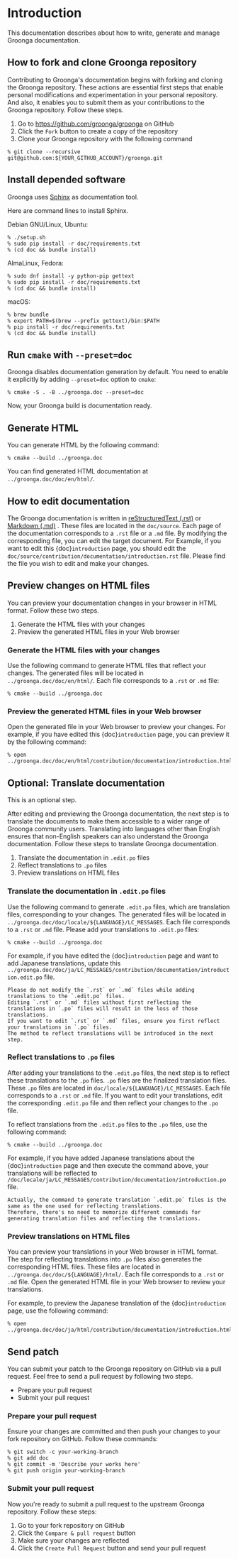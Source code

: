 # Introduction

This documentation describes about how to write, generate and manage
Groonga documentation.

## How to fork and clone Groonga repository

Contributing to Groonga's documentation begins with forking and cloning the Groonga repository.
These actions are essential first steps that enable personal modifications and experimentation in your personal repository.
And also, it enables you to submit them as your contributions to the Groonga repository. Follow these steps.

1. Go to https://github.com/groonga/groonga on GitHub
2. Click the `Fork` button to create a copy of the repository
3. Clone your Groonga repository with the following command

```console
% git clone --recursive git@github.com:${YOUR_GITHUB_ACCOUNT}/groonga.git
```

## Install depended software

Groonga uses [Sphinx](https://www.sphinx-doc.org/) as documentation tool.

Here are command lines to install Sphinx.

Debian GNU/Linux, Ubuntu:

```console
% ./setup.sh
% sudo pip install -r doc/requirements.txt
% (cd doc && bundle install)
```

AlmaLinux, Fedora:

```console
% sudo dnf install -y python-pip gettext
% sudo pip install -r doc/requirements.txt
% (cd doc && bundle install)
```

macOS:

```console
% brew bundle
% export PATH=$(brew --prefix gettext)/bin:$PATH
% pip install -r doc/requirements.txt
% (cd doc && bundle install)
```

## Run `cmake` with `--preset=doc`

Groonga disables documentation generation by default. You need to
enable it explicitly by adding `--preset=doc` option to
`cmake`:

```console
% cmake -S . -B ../groonga.doc --preset=doc
```

Now, your Groonga build is documentation ready.

## Generate HTML

You can generate HTML by the following command:

```console
% cmake --build ../groonga.doc
```

You can find generated HTML documentation at `../groonga.doc/doc/en/html/`.

## How to edit documentation

The Groonga documentation is written in [reStructuredText (.rst)](https://www.sphinx-doc.org/en/master/usage/restructuredtext/index.html) or [Markdown (.md)](https://myst-parser.readthedocs.io/en/latest/) . These files are located in the `doc/source`.
Each page of the documentation corresponds to a `.rst` file or a `.md` file. By modifying the corresponding file, you can edit the target document.
For Example, if you want to edit this {doc}`introduction` page, you should edit the `doc/source/contribution/documentation/introduction.rst` file.
Please find the file you wish to edit and make your changes.

## Preview changes on HTML files

You can preview your documentation changes in your browser in HTML format. Follow these two steps.

1. Generate the HTML files with your changes
2. Preview the generated HTML files in your Web browser

### Generate the HTML files with your changes

Use the following command to generate HTML files that reflect your changes. The generated files will be located in `../groonga.doc/doc/en/html/`. Each file corresponds to a `.rst` or `.md` file:

```console
% cmake --build ../groonga.doc
```

### Preview the generated HTML files in your Web browser

Open the generated file in your Web browser to preview your changes.
For example, if you have edited this {doc}`introduction` page, you can preview it by the following command:

```console
% open ../groonga.doc/doc/en/html/contribution/documentation/introduction.html
```

## Optional: Translate documentation

This is an optional step.

After editing and previewing the Groonga documentation, the next step is to translate the documents to make them accessible to a wider range of Groonga community users. Translating into languages other than English ensures that non-English speakers can also understand the Groonga documentation. Follow these steps to translate Groonga documentation.

1. Translate the documentation in `.edit.po` files
2. Reflect translations to `.po` files
3. Preview translations on HTML files

### Translate the documentation in `.edit.po` files

Use the following command to generate `.edit.po` files, which are translation files, corresponding to your changes. The generated files will be located in `../groonga.doc/doc/locale/${LANGUAGE}/LC_MESSAGES`. Each file corresponds to a `.rst` or `.md` file. Please add your translations to `.edit.po` files:

```console
% cmake --build ../groonga.doc
```

For example, if you have edited the {doc}`introduction` page and want to add Japanese translations, update this `../groonga.doc/doc/ja/LC_MESSAGES/contribution/documentation/introduction.edit.po` file.

```{caution}
Please do not modify the `.rst` or `.md` files while adding translations to the `.edit.po` files.
Editing `.rst` or `.md` files without first reflecting the translations in `.po` files will result in the loss of those translations.
If you want to edit `.rst` or `.md` files, ensure you first reflect your translations in `.po` files.
The method to reflect translations will be introduced in the next step.
```

### Reflect translations to `.po` files

After adding your translations to the `.edit.po` files, the next step is to reflect these translations to the `.po` files. `.po` files are the finalized translation files. These `.po` files are located in `doc/locale/${LANGUAGE}/LC_MESSAGES`. Each file corresponds to a `.rst` or `.md` file. If you want to edit your translations, edit the corresponding `.edit.po` file and then reflect your changes to the `.po` file.

To reflect translations from the `.edit.po` files to the `.po` files, use the following command:

```console
% cmake --build ../groonga.doc
```

For example, if you have added Japanese translations about the {doc}`introduction` page and then execute the command above, your translations will be reflected to `/doc/locale/ja/LC_MESSAGES/contribution/documentation/introduction.po` file.

```{note}
Actually, the command to generate translation `.edit.po` files is the same as the one used for reflecting translations.
Therefore, there's no need to memorize different commands for generating translation files and reflecting the translations.
```

### Preview translations on HTML files

You can preview your translations in your Web browser in HTML format. The step for reflecting translations into `.po` files also generates the corresponding HTML files. These files are located in `../groonga.doc/doc/${LANGUAGE}/html/`. Each file corresponds to a `.rst` or `.md` file. Open the generated HTML file in your Web browser to review your translations.

For example, to preview the Japanese translation of the {doc}`introduction` page, use the following command:

```console
% open ../groonga.doc/doc/ja/html/contribution/documentation/introduction.html
```

## Send patch

You can submit your patch to the Groonga repository on GitHub via a pull request.
Feel free to send a pull request by following two steps.

- Prepare your pull request
- Submit your pull request

### Prepare your pull request

Ensure your changes are committed and then push your changes to your fork repository on GitHub.
Follow these commands:

```console
% git switch -c your-working-branch
% git add doc
% git commit -m 'Describe your works here'
% git push origin your-working-branch
```

### Submit your pull request

Now you're ready to submit a pull request to the upstream Groonga repository.
Follow these steps:

1. Go to your fork repository on GitHub
2. Click the `Compare & pull request` button
3. Make sure your changes are reflected
4. Click the `Create Pull Request` button and send your pull request
